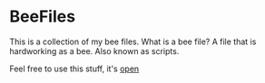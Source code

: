 BeeFiles
========

This is a collection of my bee files. What is a bee file? A file that is hardworking as a bee. Also known as scripts.

Feel free to use this stuff, it's [open](LICENSE.md)
